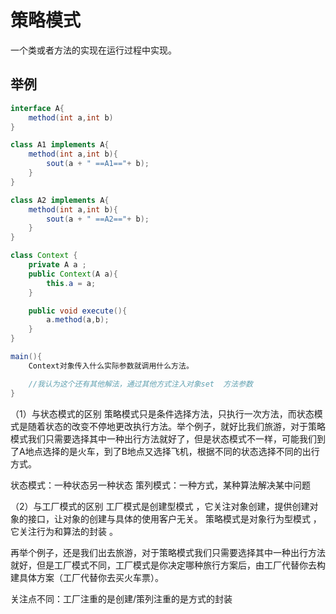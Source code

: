 # 策略模式

一个类或者方法的实现在运行过程中实现。

## 举例

```java
interface A{
    method(int a,int b)
}

class A1 implements A{
    method(int a,int b){
        sout(a + " ==A1=="+ b);
    }
}

class A2 implements A{
    method(int a,int b){
        sout(a + " ==A2=="+ b);
    }
}

class Context {
    private A a ;
    public Context(A a){
        this.a = a;
    }

    public void execute(){
        a.method(a,b);
    }
}

main(){
    Context对象传入什么实际参数就调用什么方法。

    //我认为这个还有其他解法，通过其他方式注入对象set  方法参数
}
```


（1）与状态模式的区别
策略模式只是条件选择方法，只执行一次方法，而状态模式是随着状态的改变不停地更改执行方法。举个例子，就好比我们旅游，对于策略模式我们只需要选择其中一种出行方法就好了，但是状态模式不一样，可能我们到了A地点选择的是火车，到了B地点又选择飞机，根据不同的状态选择不同的出行方式。

状态模式：一种状态另一种状态
策列模式：一种方式，某种算法解决某中问题

（2）与工厂模式的区别
工厂模式是创建型模式 ，它关注对象创建，提供创建对象的接口，让对象的创建与具体的使用客户无关。 策略模式是对象行为型模式 ，它关注行为和算法的封装 。

再举个例子，还是我们出去旅游，对于策略模式我们只需要选择其中一种出行方法就好，但是工厂模式不同，工厂模式是你决定哪种旅行方案后，由工厂代替你去构建具体方案（工厂代替你去买火车票）。

关注点不同：工厂注重的是创建/策列注重的是方式的封装
